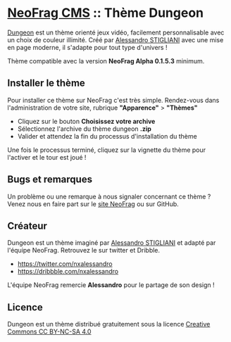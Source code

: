 # [NeoFrag CMS](https://neofr.ag/) :: Thème Dungeon

[Dungeon](https://github.com/NeoFragCMS/neofrag-theme-dungeon) est un thème orienté jeux vidéo, facilement personnalisable avec un choix de couleur illimité.
Créé par [Alessandro STIGLIANI](https://dribbble.com/nxalessandro) avec une mise en page moderne, il s'adapte pour tout type d'univers !

Thème compatible avec la version **NeoFrag Alpha 0.1.5.3** minimum.

## Installer le thème

Pour installer ce thème sur NeoFrag c'est très simple. Rendez-vous dans l'administration de votre site, rubrique **"Apparence"** > **"Thèmes"**

* Cliquez sur le bouton **Choisissez votre archive**
* Sélectionnez l'archive du thème dungeon **.zip**
* Valider et attendez la fin du processus d'installation du thème

Une fois le processus terminé, cliquez sur la vignette du thème pour l'activer et le tour est joué !

## Bugs et remarques

Un problème ou une remarque à nous signaler concernant ce thème ? Venez nous en faire part sur le [site NeoFrag](https://neofr.ag) ou sur GitHub.

## Créateur

Dungeon est un thème imaginé par [Alessandro STIGLIANI](https://dribbble.com/nxalessandro) et adapté par l'équipe NeoFrag.
Retrouvez le sur twitter et Dribble.

* https://twitter.com/nxalessandro
* https://dribbble.com/nxalessandro

L'équipe NeoFrag remercie **Alessandro** pour le partage de son design !

## Licence

Dungeon est un thème distribué gratuitement sous la licence [Creative Commons CC BY-NC-SA 4.0](http://creativecommons.org/licenses/by-nc-sa/4.0/legalcode)